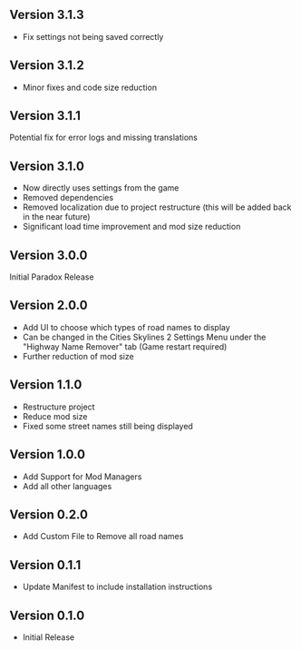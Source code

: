 ## Version 3.1.3
- Fix settings not being saved correctly

## Version 3.1.2
- Minor fixes and code size reduction

## Version 3.1.1
Potential fix for error logs and missing translations

## Version 3.1.0
- Now directly uses settings from the game
- Removed dependencies
- Removed localization due to project restructure (this will be added back in the near future)
- Significant load time improvement and mod size reduction

## Version 3.0.0
Initial Paradox Release

## Version 2.0.0
- Add UI to choose which types of road names to display
- Can be changed in the Cities Skylines 2 Settings Menu under the "Highway Name Remover" tab (Game restart required)
- Further reduction of mod size

## Version 1.1.0
- Restructure project
- Reduce mod size
- Fixed some street names still being displayed

## Version 1.0.0
- Add Support for Mod Managers
- Add all other languages

## Version 0.2.0
- Add Custom File to Remove all road names

## Version 0.1.1
- Update Manifest to include installation instructions

## Version 0.1.0
- Initial Release
